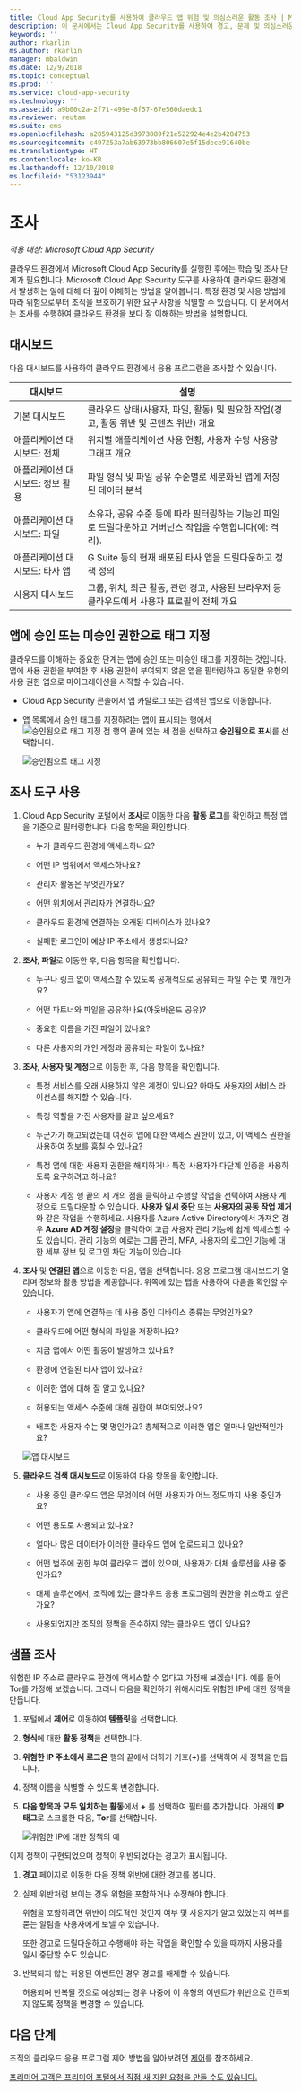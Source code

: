 ```yaml
---
title: Cloud App Security를 사용하여 클라우드 앱 위험 및 의심스러운 활동 조사 | Microsoft 문서
description: 이 문서에서는 Cloud App Security를 사용하여 경고, 문제 및 의심스러운 활동을 조사하는 프로세스에 대해 간략하게 설명합니다.
keywords: ''
author: rkarlin
ms.author: rkarlin
manager: mbaldwin
ms.date: 12/9/2018
ms.topic: conceptual
ms.prod: ''
ms.service: cloud-app-security
ms.technology: ''
ms.assetid: a9b00c2a-2f71-499e-8f57-67e560daedc1
ms.reviewer: reutam
ms.suite: ems
ms.openlocfilehash: a285943125d3973089f21e522924e4e2b428d753
ms.sourcegitcommit: c497253a7ab63973bb806607e5f15dece91640be
ms.translationtype: HT
ms.contentlocale: ko-KR
ms.lasthandoff: 12/10/2018
ms.locfileid: "53123944"
---
```

# <a name="investigate"></a>조사

*적용 대상: Microsoft Cloud App Security*

클라우드 환경에서 Microsoft Cloud App Security를 실행한 후에는 학습 및 조사 단계가 필요합니다. Microsoft Cloud App Security 도구를 사용하여 클라우드 환경에서 발생하는 일에 대해 더 깊이 이해하는 방법을 알아봅니다. 특정 환경 및 사용 방법에 따라 위험으로부터 조직을 보호하기 위한 요구 사항을 식별할 수 있습니다. 이 문서에서는 조사를 수행하여 클라우드 환경을 보다 잘 이해하는 방법을 설명합니다.  

## <a name="dashboards"></a>대시보드  
다음 대시보드를 사용하여 클라우드 환경에서 응용 프로그램을 조사할 수 있습니다.  

|대시보드|설명|  
|---------------|-----------------|  
|기본 대시보드|클라우드 상태(사용자, 파일, 활동) 및 필요한 작업(경고, 활동 위반 및 콘텐츠 위반) 개요|  
|애플리케이션 대시보드: 전체|위치별 애플리케이션 사용 현황, 사용자 수당 사용량 그래프 개요|  
|애플리케이션 대시보드: 정보 활용|파일 형식 및 파일 공유 수준별로 세분화된 앱에 저장된 데이터 분석|  
|애플리케이션 대시보드: 파일|소유자, 공유 수준 등에 따라 필터링하는 기능인 파일로 드릴다운하고 거버넌스 작업을 수행합니다(예: 격리).|  
|애플리케이션 대시보드: 타사 앱|G Suite 등의 현재 배포된 타사 앱을 드릴다운하고 정책 정의|  
|사용자 대시보드|그룹, 위치, 최근 활동, 관련 경고, 사용된 브라우저 등 클라우드에서 사용자 프로필의 전체 개요|  

##  <a name="sanctionapp"></a> 앱에 승인 또는 미승인 권한으로 태그 지정  
클라우드를 이해하는 중요한 단계는 앱에 승인 또는 미승인 태그를 지정하는 것입니다. 앱에 사용 권한을 부여한 후 사용 권한이 부여되지 않은 앱을 필터링하고 동일한 유형의 사용 권한 앱으로 마이그레이션을 시작할 수 있습니다.  

- Cloud App Security 콘솔에서 앱 카탈로그 또는 검색된 앱으로 이동합니다.  

- 앱 목록에서 승인 태그를 지정하려는 앱이 표시되는 행에서 ![승인됨으로 태그 지정 점](./media/sanction-three-dots.png "승인됨으로 태그 지정 점") 행의 끝에 있는 세 점을 선택하고 **승인됨으로 표시**를 선택합니다.  

     ![승인됨으로 태그 지정](./media/mark-as-sanctioned.png "승인됨으로 태그 지정")  


## <a name="use-the-investigation-tools"></a>조사 도구 사용  

1. Cloud App Security 포털에서 **조사**로 이동한 다음 **활동 로그**를 확인하고 특정 앱을 기준으로 필터링합니다. 다음 항목을 확인합니다.  

    - 누가 클라우드 환경에 액세스하나요?  

    - 어떤 IP 범위에서 액세스하나요?  

    - 관리자 활동은 무엇인가요?  

    - 어떤 위치에서 관리자가 연결하나요?  

    - 클라우드 환경에 연결하는 오래된 디바이스가 있나요?  

    - 실패한 로그인이 예상 IP 주소에서 생성되나요?  

2. **조사**, **파일**로 이동한 후, 다음 항목을 확인합니다.  

    - 누구나 링크 없이 액세스할 수 있도록 공개적으로 공유되는 파일 수는 몇 개인가요?  

    - 어떤 파트너와 파일을 공유하나요(아웃바운드 공유)?  

    - 중요한 이름을 가진 파일이 있나요?  

    - 다른 사용자의 개인 계정과 공유되는 파일이 있나요?  

3. **조사**, **사용자 및 계정**으로 이동한 후, 다음 항목을 확인합니다.  

    - 특정 서비스를 오래 사용하지 않은 계정이 있나요? 아마도 사용자의 서비스 라이선스를 해지할 수 있습니다.  

    - 특정 역할을 가진 사용자를 알고 싶으세요?  

    - 누군가가 해고되었는데 여전히 앱에 대한 액세스 권한이 있고, 이 액세스 권한을 사용하여 정보를 훔칠 수 있나요?  

    - 특정 앱에 대한 사용자 권한을 해지하거나 특정 사용자가 다단계 인증을 사용하도록 요구하려고 하나요?  

    - 사용자 계정 행 끝의 세 개의 점을 클릭하고 수행할 작업을 선택하여 사용자 계정으로 드릴다운할 수 있습니다. **사용자 일시 중단** 또는 **사용자의 공동 작업 제거**와 같은 작업을 수행하세요. 사용자를 Azure Active Directory에서 가져온 경우 **Azure AD 계정 설정**을 클릭하여 고급 사용자 관리 기능에 쉽게 액세스할 수도 있습니다. 관리 기능의 예로는 그룹 관리, MFA, 사용자의 로그인 기능에 대한 세부 정보 및 로그인 차단 기능이 있습니다.

4. **조사** 및 **연결된 앱**으로 이동한 다음, 앱을 선택합니다. 응용 프로그램 대시보드가 열리며 정보와 활용 방법을 제공합니다. 위쪽에 있는 탭을 사용하여 다음을 확인할 수 있습니다.  

    - 사용자가 앱에 연결하는 데 사용 중인 디바이스 종류는 무엇인가요?  

    - 클라우드에 어떤 형식의 파일을 저장하나요?  

    - 지금 앱에서 어떤 활동이 발생하고 있나요?  

    - 환경에 연결된 타사 앱이 있나요?  

    - 이러한 앱에 대해 잘 알고 있나요?  

    - 허용되는 액세스 수준에 대해 권한이 부여되었나요?  

    - 배포한 사용자 수는 몇 명인가요? 총체적으로 이러한 앱은 얼마나 일반적인가요?  
 
    ![앱 대시보드](./media/investigate-app.png "앱 조사")  

5. **클라우드 검색 대시보드**로 이동하여 다음 항목을 확인합니다.  

    - 사용 중인 클라우드 앱은 무엇이며 어떤 사용자가 어느 정도까지 사용 중인가요?  

    - 어떤 용도로 사용되고 있나요?  

    - 얼마나 많은 데이터가 이러한 클라우드 앱에 업로드되고 있나요?  

    - 어떤 범주에 권한 부여 클라우드 앱이 있으며, 사용자가 대체 솔루션을 사용 중인가요?  

    - 대체 솔루션에서, 조직에 있는 클라우드 응용 프로그램의 권한을 취소하고 싶은가요?  

    - 사용되었지만 조직의 정책을 준수하지 않는 클라우드 앱이 있나요?  

## <a name="sample-investigation"></a>샘플 조사
  
위험한 IP 주소로 클라우드 환경에 액세스할 수 없다고 가정해 보겠습니다. 예를 들어 Tor를 가정해 보겠습니다. 그러나 다음을 확인하기 위해서라도 위험한 IP에 대한 정책을 만듭니다.  

1. 포털에서 **제어**로 이동하여 **템플릿**을 선택합니다.  

2. **형식**에 대한 **활동 정책**을 선택합니다.  

3. **위험한 IP 주소에서 로그온** 행의 끝에서 더하기 기호(**+**)를 선택하여 새 정책을 만듭니다.  

4. 정책 이름을 식별할 수 있도록 변경합니다.  

5. **다음 항목과 모두 일치하는 활동**에서 **+** 를 선택하여 필터를 추가합니다. 아래의 **IP 태그**로 스크롤한 다음, **Tor**를 선택합니다.  

     ![위험한 IP에 대한 정책의 예](./media/example-policy-risky-ips.png "정책의 예 위험한 ip")  

이제 정책이 구현되었으며 정책이 위반되었다는 경고가 표시됩니다.  

1. **경고** 페이지로 이동한 다음 정책 위반에 대한 경고를 봅니다.  

2. 실제 위반처럼 보이는 경우 위험을 포함하거나 수정해야 합니다.  

     위험을 포함하려면 위반이 의도적인 것인지 여부 및 사용자가 알고 있었는지 여부를 묻는 알림을 사용자에게 보낼 수 있습니다.  

     또한 경고로 드릴다운하고 수행해야 하는 작업을 확인할 수 있을 때까지 사용자를 일시 중단할 수도 있습니다.  

3. 반복되지 않는 허용된 이벤트인 경우 경고를 해제할 수 있습니다.  

     허용되며 반복될 것으로 예상되는 경우 나중에 이 유형의 이벤트가 위반으로 간주되지 않도록 정책을 변경할 수 있습니다.  

## <a name="next-steps"></a>다음 단계
 
조직의 클라우드 응용 프로그램 제어 방법을 알아보려면 [제어](control.md)를 참조하세요.   

[프리미어 고객은 프리미어 포털에서 직접 새 지원 요청을 만들 수도 있습니다.](https://premier.microsoft.com/)  
